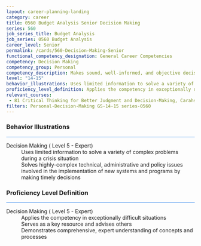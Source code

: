 ```yaml
---
layout: career-planning-landing
category: career
title: 0560 Budget Analysis Senior Decision Making
series: 560
job_series_title: Budget Analysis
job_series: 0560 Budget Analysis
career_level: Senior
permalink: /cards/560-Decision-Making-Senior
functional_competency_designation: General Career Competencies
competency: Decision Making
competency_group: Personal
competency_description: Makes sound, well-informed, and objective decisions; perceives the impact and implications of decisions; commits to action, even in uncertain situations, to accomplish organizational goals; causes change 
level: "14-15"
behavior_illustrations: Uses limited information to solve a variety of complex problems during a crisis situation ? Solves highly-complex technical, administrative and policy issues involved in the implementation of new systems and programs by making timely decisions
proficiency_level_definition: Applies the competency in exceptionally difficult situations ? Serves as a key resource and advises others ? Demonstrates comprehensive, expert understanding of concepts and processes
relevant_courses: 
 - 81 Critical Thinking for Better Judgment and Decision-Making, Carahsoft, <a href="https://www.linkedin.com/learning/critical-thinking-for-better-judgment-and-decision-making">https://www.linkedin.com/learning/critical-thinking-for-better-judgment-and-decision-making</a>
filters: Personal-Decision-Making GS-14-15 series-0560
---
```


<div class="desktop:grid-col-6 margin-y-3">
  <div class="border-top-2 bg-white padding-3 shadow-5 height-full members-hover border-1px button-border border-top-blue radius-lg card-text-color">
    <h3>Behavior Illustrations</h3>
    <hr style="background-color: #2680EB !important;"/>
    <dl class="text-base card-content-color"><dt>Decision Making ( Level 5 - Expert)</dt><dd>Uses limited information to solve a variety of complex problems during a crisis situation </dd><dd> Solves highly-complex technical, administrative and policy issues involved in the implementation of new systems and programs by making timely decisions</dd></dl>
  </div>
</div>
<div class="desktop:grid-col-6 margin-y-3">
  <div class="border-top-2 bg-white padding-3 shadow-5 height-full members-hover border-1px button-border border-top-blue radius-lg card-text-color">
    <h3>Proficiency Level Definition</h3>
     <hr style="background-color: #2680EB !important;"/>
    <dl class="text-base card-content-color"><dt>Decision Making ( Level 5 - Expert)</dt><dd>Applies the competency in exceptionally difficult situations </dd><dd> Serves as a key resource and advises others </dd><dd> Demonstrates comprehensive, expert understanding of concepts and processes</dd></dl>
  </div>
</div>